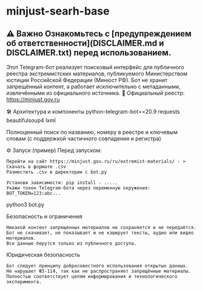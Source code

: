 # minjust-searh-base
## ⚠️ Важно Ознакомьтесь с [предупреждением об ответственности](DISCLAIMER.md и DISCLAIMER.txt) перед использованием.

Этот Telegram-бот реализует поисковый интерфейс для публичного реестра экстремистских материалов, публикуемого Министерством юстиции Российской Федерации (Минюст РФ). Бот не хранит запрещённый контент, а работает исключительно с метаданными, извлечёнными из официального источника.
🔗 Официальный реестр: https://minjust.gov.ru

🛠 Архитектура и компоненты 
python-telegram-bot==20.9
requests
beautifulsoup4
lxml
	
Полноценный поиск по названию, номеру в реестре и ключевым словам (с поддержкой частичного совпадения и регистра)
	
⚙️ Запуск (пример) 
Перед запуском: 

	Перейти на сайт https://minjust.gov.ru/ru/extremist-materials/ - > Скачать в формате .csv
	Разместить .csv в директории с bot.py 

    Установи зависимости: pip install - .....
    Укажи токен Telegram-бота через переменную окружения: BOT_TOKEN=123:abc...
     
python3 bot.py
 
Безопасность и ограничения 

    Никакой контент запрещённых материалов не сохраняется и не передаётся.
    Бот не скачивает, не показывает и не кэширует тексты, аудио или видео материалов.
    Все данные берутся только из публичного доступа.
     
Юридическая безопасность 

    Бот следует принципу добросовестного использования открытых данных.
    Не нарушает ФЗ-114, так как не распространяет запрещённые материалы.
    Полностью соответствует целям информирования и технологического эксперимента.
     

 
